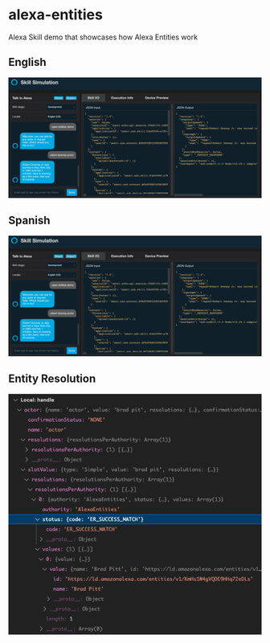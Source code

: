 # alexa-entities
Alexa Skill demo that showcases how Alexa Entities work

## English
![image](/img/execution_en.png)

## Spanish
![image](/img/execution_en.png)

## Entity Resolution
![image](/img/entity_resolution.png)